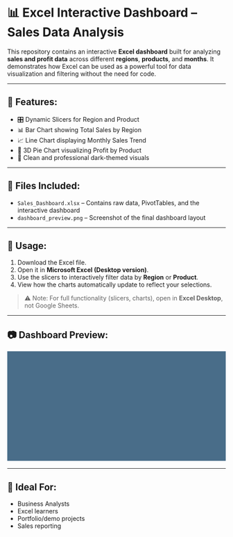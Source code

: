 
# 📊 Excel Interactive Dashboard – Sales Data Analysis

This repository contains an interactive **Excel dashboard** built for analyzing **sales and profit data** across different **regions**, **products**, and **months**. It demonstrates how Excel can be used as a powerful tool for data visualization and filtering without the need for code.

---

## 🧾 Features:
- 🎛️ Dynamic Slicers for Region and Product
- 📊 Bar Chart showing Total Sales by Region
- 📈 Line Chart displaying Monthly Sales Trend
- 🧩 3D Pie Chart visualizing Profit by Product
- 🌙 Clean and professional dark-themed visuals

---

## 📂 Files Included:
- `Sales_Dashboard.xlsx` – Contains raw data, PivotTables, and the interactive dashboard
- `dashboard_preview.png` – Screenshot of the final dashboard layout

---

## 📌 Usage:
1. Download the Excel file.
2. Open it in **Microsoft Excel (Desktop version)**.
3. Use the slicers to interactively filter data by **Region** or **Product**.
4. View how the charts automatically update to reflect your selections.

> ⚠️ Note: For full functionality (slicers, charts), open in **Excel Desktop**, not Google Sheets.

---

## 📷 Dashboard Preview:
![Dashboard Preview](dashboard_preview.png)

---

## 🔖 Ideal For:
- Business Analysts
- Excel learners
- Portfolio/demo projects
- Sales reporting
